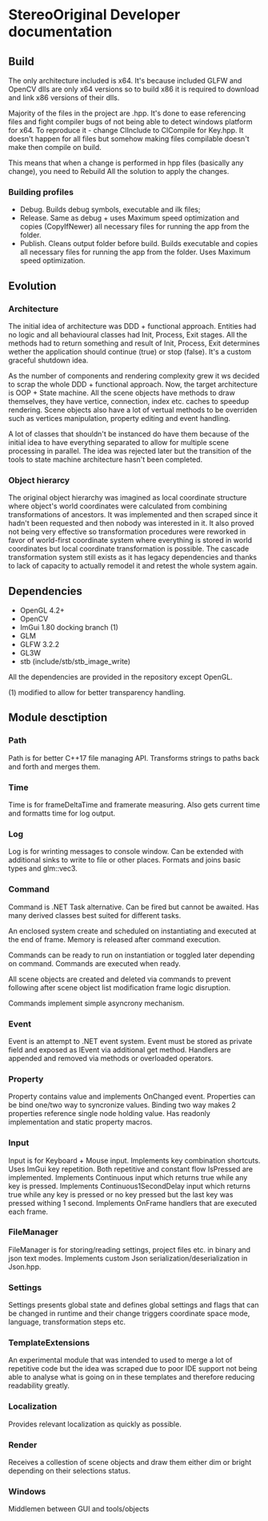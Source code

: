 # StereoOriginal Developer documentation
## Build
The only architecture included is x64.
It's because included GLFW and OpenCV dlls are only x64 versions so to build x86 it is required to download and link x86 versions of their dlls.

Majority of the files in the project are .hpp. 
It's done to ease referencing files and fight compiler bugs of not being able to detect windows platform for x64.
To reproduce it - change ClInclude to ClCompile for Key.hpp.
It doesn't happen for all files but somehow making files compilable doesn't make then compile on build.

This means that when a change is performed in hpp files (basically any change), you need to Rebuild All the solution to apply the changes.

### Building profiles
- Debug. Builds debug symbols, executable and ilk files;
- Release. Same as debug + uses Maximum speed optimization and copies (CopyIfNewer) all necessary files for running the app from the folder.
- Publish. Cleans output folder before build. Builds executable and copies all necessary files for running the app from the folder.
Uses Maximum speed optimization.

## Evolution
### Architecture
The initial idea of architecture was DDD + functional approach.
Entities had no logic and all behavioural classes had Init, Process, Exit stages.
All the methods had to return something and result of Init, Process, Exit determines wether the application should continue (true) or stop (false).
It's a custom graceful shutdown idea.

As the number of components and rendering complexity grew it ws decided to scrap the whole DDD + functional approach.
Now, the target architecture is OOP + State machine.
All the scene objects have methods to draw themselves, they have vertice, connection, index etc. caches to speedup rendering.
Scene objects also have a lot of vertual methods to be overriden such as vertices manipulation, property editing and event handling.

A lot of classes that shouldn't be instanced do have them because of the initial idea to have everything separated to allow for multiple scene processing in parallel.
The idea was rejected later but the transition of the tools to state machine architecture hasn't been completed.

### Object hierarcy
The original object hierarchy was imagined as local coordinate structure where object's world coordinates were calculated from combining transformations of ancestors.
It was implemented and then scraped since it hadn't been requested and then nobody was interested in it.
It also proved not being very effective so transformation procedures were reworked in favor of world-first coordinate system where everything is stored in world coordinates but local coordinate transformation is possible.
The cascade transformation system still exists as it has legacy dependencies and thanks to lack of capacity to actually remodel it and retest the whole system again.

## Dependencies
- OpenGL 4.2+
- OpenCV
- ImGui 1.80 docking branch (1)
- GLM
- GLFW 3.2.2
- GL3W
- stb (include/stb/stb_image_write)

All the dependencies are provided in the repository except OpenGL.

(1) modified to allow for better transparency handling.

## Module desctiption
### Path
Path is for better C++17 file managing API.
Transforms strings to paths back and forth and merges them.

### Time
Time is for frameDeltaTime and framerate measuring.
Also gets current time and formatts time for log output.

### Log
Log is for wrinting messages to console window.
Can be extended with additional sinks to write to file or other places.
Formats and joins basic types and glm::vec3.

### Command
Command is .NET Task alternative.
Can be fired but cannot be awaited.
Has many derived classes best suited for different tasks.

An enclosed system create and scheduled on instantiating and executed at the end of frame.
Memory is released after command execution.

Commands can be ready to run on instantiation or toggled later depending on command.
Commands are executed when ready.

All scene objects are created and deleted via commands to prevent following after scene object list modification frame logic disruption.

Commands implement simple asyncrony mechanism.

### Event
Event is an attempt to .NET event system.
Event must be stored as private field and exposed as IEvent via additional get method.
Handlers are appended and removed via methods or overloaded operators.

### Property
Property contains value and implements OnChanged event.
Properties can be bind one/two way to syncronize values.
Binding two way makes 2 properties reference single node holding value.
Has readonly implementation and static property macros.

### Input
Input is for Keyboard + Mouse input.
Implements key combination shortcuts.
Uses ImGui key repetition. Both repetitive and constant flow IsPressed are implemented.
Implements Continuous input which returns true while any key is pressed.
Implements Continuous1SecondDelay input which returns true while any key is pressed or no key pressed but the last key was pressed withing 1 second.
Implements OnFrame handlers that are executed each frame.

### FileManager
FileManager is for storing/reading settings, project files etc. in binary and json text modes.
Implements custom Json serialization/deserialization in Json.hpp.

### Settings
Settings presents global state and defines global settings and flags that can be changed in runtime and their change triggers coordinate space mode, language, transformation steps etc.

### TemplateExtensions
An experimental module that was intended to used to merge a lot of repetitive code but the idea was scraped due to poor IDE support not being able to analyse what is going on in these templates and therefore reducing readability greatly.

### Localization
Provides relevant localization as quickly as possible.

### Render
Receives a collestion of scene objects and draw them either dim or bright depending on their selections status.

### Windows
Middlemen between GUI and tools/objects